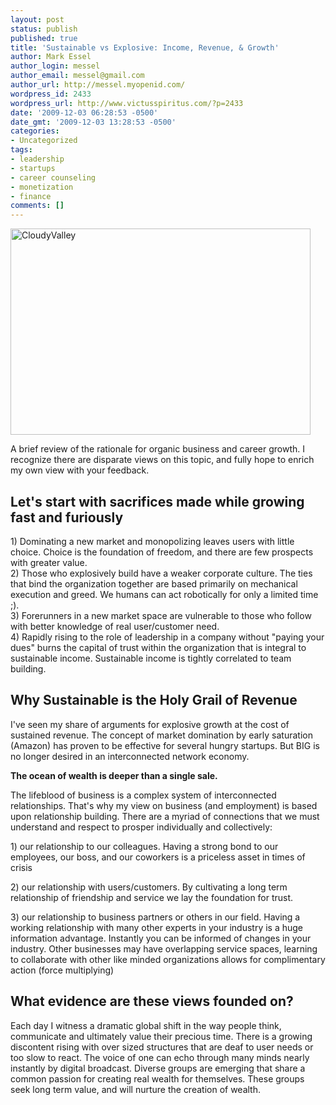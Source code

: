 ```yaml
---
layout: post
status: publish
published: true
title: 'Sustainable vs Explosive: Income, Revenue, & Growth'
author: Mark Essel
author_login: messel
author_email: messel@gmail.com
author_url: http://messel.myopenid.com/
wordpress_id: 2433
wordpress_url: http://www.victusspiritus.com/?p=2433
date: '2009-12-03 06:28:53 -0500'
date_gmt: '2009-12-03 13:28:53 -0500'
categories:
- Uncategorized
tags:
- leadership
- startups
- career counseling
- monetization
- finance
comments: []
---
```

<p><a href="http://www.flickr.com/photos/dhilung/"><img class="aligncenter size-large wp-image-2251" title="CloudyValley" src="http://www.victusspiritus.com/wp-content/uploads/2009/11/CloudyValley-1024x664.jpg" alt="CloudyValley" width="480" height="330" /></a></p>
<p>A brief review of the rationale for organic business and career growth. I recognize there are disparate views on this topic, and fully hope to enrich my own view with your feedback.</p>
<h2>Let's start with sacrifices made while growing fast and furiously</h2>
<p>1) Dominating a new market and monopolizing leaves users with little choice. Choice is the foundation of freedom, and there are few prospects with greater value.<br />
2) Those who explosively build have a weaker corporate culture. The ties that bind the organization together are based primarily on mechanical execution and greed. We humans can act robotically for only a limited time ;).<br />
3) Forerunners in a new market space are vulnerable to those who follow with better knowledge of real user/customer need.<br />
4) Rapidly rising to the role of leadership in a company without "paying your dues" burns the capital of trust within the organization that is integral to sustainable income. Sustainable income is tightly correlated to team building.  </p>
<h2>Why Sustainable is the Holy Grail of Revenue</h2>
<p>I've seen my share of arguments for explosive growth at the cost of sustained revenue. The concept of market domination by early saturation (Amazon) has proven to be effective for several hungry startups. But BIG is no longer desired in an interconnected network economy. </p>
<p><strong>The ocean of wealth is deeper than a single sale.</strong> </p>
<p>The lifeblood of business is a complex system of interconnected relationships. That's why my view on business (and employment) is based upon relationship building. There are a myriad of connections that we must understand and respect to prosper individually and collectively:</p>
<p>1) our relationship to our colleagues. Having a strong bond to our employees, our boss, and our coworkers is a priceless asset in times of crisis</p>
<p>2) our relationship with users/customers. By cultivating a long term relationship of friendship and service we lay the foundation for trust.</p>
<p>3) our relationship to business partners or others in our field. Having a working relationship with many other experts in your industry is a huge information advantage. Instantly you can be informed of changes in your industry. Other businesses may have overlapping service spaces, learning to collaborate with other like minded organizations allows for complimentary action (force multiplying)</p>
<h2>What evidence are these views founded on?</h2>
<p>Each day I witness a dramatic global shift in the way people think, communicate and ultimately value their precious time. There is a growing discontent rising with over sized structures that are deaf to user needs or too slow to react. The voice of one can echo through many minds nearly instantly by digital broadcast. Diverse groups are emerging that share a common passion for creating real wealth for themselves. These groups seek long term value, and will nurture the creation of wealth.</p>
